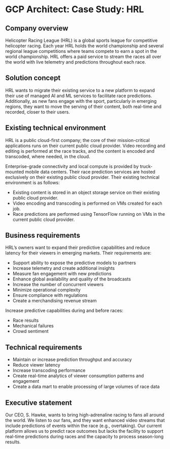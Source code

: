 # GCP Architect: Case Study: HRL

## Company overview

Helicopter Racing League (HRL) is a global sports league for competitive helicopter racing.
Each year HRL holds the world championship and several regional league competitions where teams compete to earn a spot in the world championship.
HRL offers a paid service to stream the races all over the world with live telemetry and predictions throughout each race.

## Solution concept

HRL wants to migrate their existing service to a new platform to expand their use of managed AI and ML services to facilitate race predictions.
Additionally, as new fans engage with the sport, particularly in emerging regions, they want to move the serving of their content, both real-time and recorded, closer to their users.

## Existing technical environment
HRL is a public cloud-first company; the core of their mission-critical applications runs on their current public cloud provider.
Video recording and editing is performed at the race tracks, and the content is encoded and transcoded, where needed, in the cloud.

Enterprise-grade connectivity and local compute is provided by truck-mounted mobile data centers.
Their race prediction services are hosted exclusively on their existing public cloud provider.
Their existing technical environment is as follows:
- Existing content is stored in an object storage service on their existing public cloud
provider.
- Video encoding and transcoding is performed on VMs created for each job.
- Race predictions are performed using TensorFlow running on VMs in the current public cloud provider.

## Business requirements
HRL’s owners want to expand their predictive capabilities and reduce latency for their viewers in emerging markets. Their requirements are:
* Support ability to expose the predictive models to partners
* Increase telemetry and create additional insights
* Measure fan engagement with new predictions
* Enhance global availability and quality of the broadcasts
* Increase the number of concurrent viewers
* Minimize operational complexity
* Ensure compliance with regulations
* Create a merchandising revenue stream

Increase predictive capabilities during and before races:
- Race results
- Mechanical failures
- Crowd sentiment


## Technical requirements

* Maintain or increase prediction throughput and accuracy
* Reduce viewer latency
* Increase transcoding performance
* Create real-time analytics of viewer consumption patterns and engagement
* Create a data mart to enable processing of large volumes of race data

## Executive statement
Our CEO, S. Hawke, wants to bring high-adrenaline racing to fans all around the world.
We listen to our fans, and they want enhanced video streams that include predictions of events within the race (e.g., overtaking).
Our current platform allows us to predict race outcomes but lacks the facility to support real-time predictions during races and the capacity to process season-long results.

